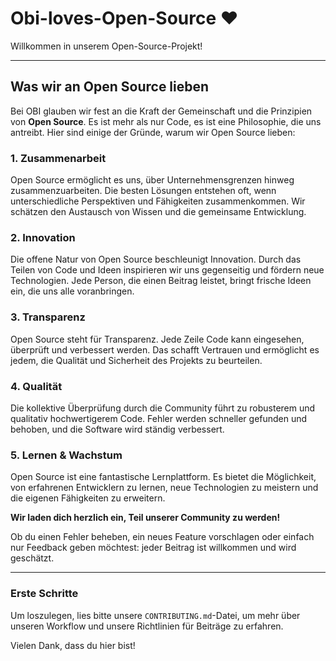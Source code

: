 # Obi-loves-Open-Source ❤️

Willkommen in unserem Open-Source-Projekt!

---

## Was wir an Open Source lieben

Bei OBI glauben wir fest an die Kraft der Gemeinschaft und die Prinzipien von **Open Source**. Es ist mehr als nur Code, es ist eine Philosophie, die uns antreibt. Hier sind einige der Gründe, warum wir Open Source lieben:

### 1. Zusammenarbeit
Open Source ermöglicht es uns, über Unternehmensgrenzen hinweg zusammenzuarbeiten. Die besten Lösungen entstehen oft, wenn unterschiedliche Perspektiven und Fähigkeiten zusammenkommen. Wir schätzen den Austausch von Wissen und die gemeinsame Entwicklung.

### 2. Innovation
Die offene Natur von Open Source beschleunigt Innovation. Durch das Teilen von Code und Ideen inspirieren wir uns gegenseitig und fördern neue Technologien. Jede Person, die einen Beitrag leistet, bringt frische Ideen ein, die uns alle voranbringen.

### 3. Transparenz
Open Source steht für Transparenz. Jede Zeile Code kann eingesehen, überprüft und verbessert werden. Das schafft Vertrauen und ermöglicht es jedem, die Qualität und Sicherheit des Projekts zu beurteilen.

### 4. Qualität
Die kollektive Überprüfung durch die Community führt zu robusterem und qualitativ hochwertigerem Code. Fehler werden schneller gefunden und behoben, und die Software wird ständig verbessert.

### 5. Lernen & Wachstum
Open Source ist eine fantastische Lernplattform. Es bietet die Möglichkeit, von erfahrenen Entwicklern zu lernen, neue Technologien zu meistern und die eigenen Fähigkeiten zu erweitern.

**Wir laden dich herzlich ein, Teil unserer Community zu werden!**

Ob du einen Fehler beheben, ein neues Feature vorschlagen oder einfach nur Feedback geben möchtest: jeder Beitrag ist willkommen und wird geschätzt.

---

### Erste Schritte

Um loszulegen, lies bitte unsere `CONTRIBUTING.md`-Datei, um mehr über unseren Workflow und unsere Richtlinien für Beiträge zu erfahren.

Vielen Dank, dass du hier bist!
